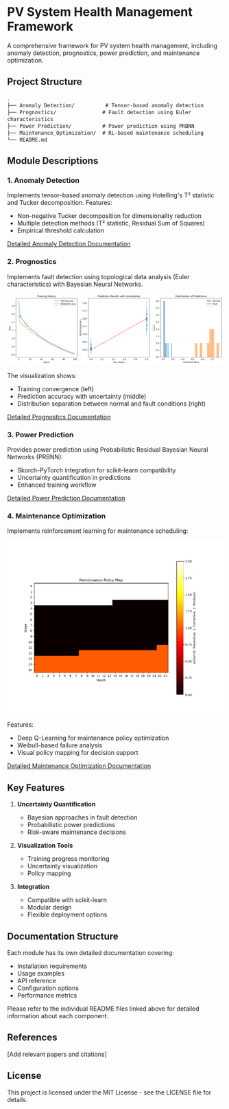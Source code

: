 # PV System Health Management Framework

A comprehensive framework for PV system health management, including anomaly detection, prognostics, power prediction, and maintenance optimization.

## Project Structure

```
.
├── Anomaly Detection/          # Tensor-based anomaly detection
├── Prognostics/               # Fault detection using Euler characteristics
├── Power Prediction/          # Power prediction using PRBNN
├── Maintenance_Optimization/  # RL-based maintenance scheduling
└── README.md
```

## Module Descriptions

### 1. Anomaly Detection
Implements tensor-based anomaly detection using Hotelling's T² statistic and Tucker decomposition. Features:
- Non-negative Tucker decomposition for dimensionality reduction
- Multiple detection methods (T² statistic, Residual Sum of Squares)
- Empirical threshold calculation

[Detailed Anomaly Detection Documentation](Anomaly%20Detection/README.md)

### 2. Prognostics
Implements fault detection using topological data analysis (Euler characteristics) with Bayesian Neural Networks. 

![Fault Detection Results](Prognostics/plots/fault_detection_results.png)

The visualization shows:
- Training convergence (left)
- Prediction accuracy with uncertainty (middle)
- Distribution separation between normal and fault conditions (right)

[Detailed Prognostics Documentation](Prognostics/README.md)

### 3. Power Prediction
Provides power prediction using Probabilistic Residual Bayesian Neural Networks (PRBNN):
- Skorch-PyTorch integration for scikit-learn compatibility
- Uncertainty quantification in predictions
- Enhanced training workflow

[Detailed Power Prediction Documentation](Power%20Prediction/PRBNN_power_prediction/README.md)

### 4. Maintenance Optimization
Implements reinforcement learning for maintenance scheduling:

![Maintenance Policy](Maintenance_Optimization/plots/policy_map.png)

Features:
- Deep Q-Learning for maintenance policy optimization
- Weibull-based failure analysis
- Visual policy mapping for decision support

[Detailed Maintenance Optimization Documentation](Maintenance_Optimization/README.md)

## Key Features

1. **Uncertainty Quantification**
   - Bayesian approaches in fault detection
   - Probabilistic power predictions
   - Risk-aware maintenance decisions

2. **Visualization Tools**
   - Training progress monitoring
   - Uncertainty visualization
   - Policy mapping

3. **Integration**
   - Compatible with scikit-learn
   - Modular design
   - Flexible deployment options

## Documentation Structure

Each module has its own detailed documentation covering:
- Installation requirements
- Usage examples
- API reference
- Configuration options
- Performance metrics

Please refer to the individual README files linked above for detailed information about each component.

## References

[Add relevant papers and citations]

## License

This project is licensed under the MIT License - see the LICENSE file for details.
